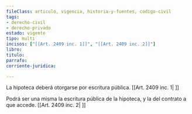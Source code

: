```yaml
---
fileClass: articulo, vigencia, historia-y-fuentes, codigo-civil
tags:
- derecho-civil
- derecho-privado
estado: vigente
tipo: multi
incisos: ["[[Art. 2409 inc. 1]]", "[[Art. 2409 inc. 2]]"]
libro:
titulo:
parrafo:
corriente-juridica:

---
```

La hipoteca deberá otorgarse por escritura pública. [[Art. 2409 inc. 1| ]]

Podrá ser una misma la escritura pública de la hipoteca, y la del contrato a que accede. [[Art. 2409 inc. 2| ]]